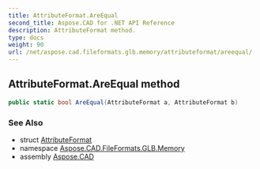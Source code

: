 ```yaml
---
title: AttributeFormat.AreEqual
second_title: Aspose.CAD for .NET API Reference
description: AttributeFormat method. 
type: docs
weight: 90
url: /net/aspose.cad.fileformats.glb.memory/attributeformat/areequal/
---
```

## AttributeFormat.AreEqual method

```csharp
public static bool AreEqual(AttributeFormat a, AttributeFormat b)
```

### See Also

* struct [AttributeFormat](../)
* namespace [Aspose.CAD.FileFormats.GLB.Memory](../../attributeformat/)
* assembly [Aspose.CAD](../../../)


